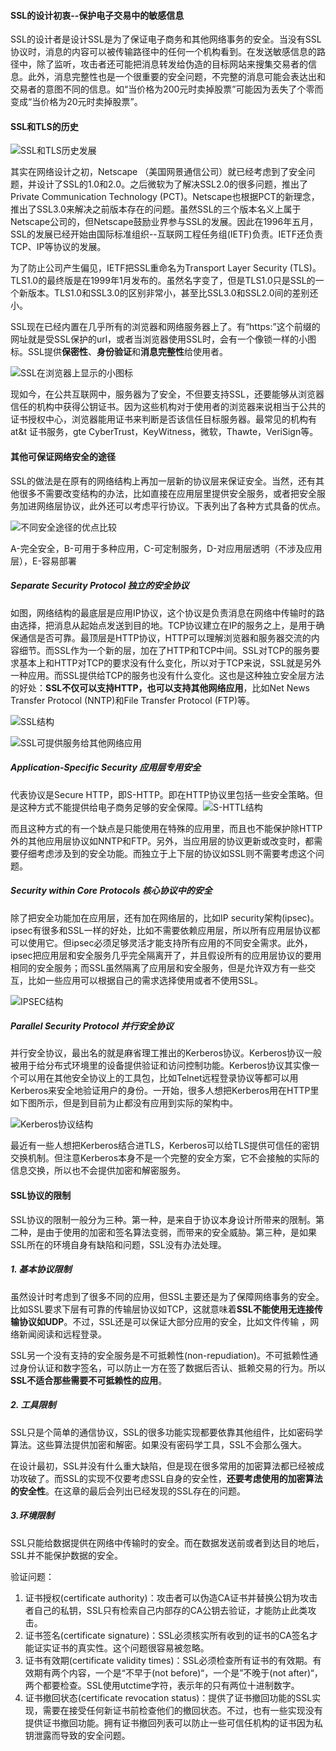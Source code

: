 #### SSL的设计初衷--保护电子交易中的敏感信息

SSL的设计者是设计SSL是为了保证电子商务和其他网络事务的安全。当没有SSL协议时，消息的内容可以被传输路径中的任何一个机构看到。在发送敏感信息的路径中，除了监听，攻击者还可能把消息转发给伪造的目标网站来搜集交易者的信息。此外，消息完整性也是一个很重要的安全问题，不完整的消息可能会表达出和交易者的意图不同的信息。如“当价格为200元时卖掉股票”可能因为丢失了个零而变成“当价格为20元时卖掉股票”。



#### SSL和TLS的历史

![SSL和TLS历史发展](img/SSL和TLS历史发展.PNG)

其实在网络设计之初，Netscape （美国网景通信公司）就已经考虑到了安全问题，并设计了SSL的1.0和2.0。之后微软为了解决SSL2.0的很多问题，推出了Private Communication Technology (PCT)。Netscape也根据PCT的新理念，推出了SSL3.0来解决之前版本存在的问题。虽然SSL的三个版本名义上属于Netscape公司的，但Netscape鼓励业界参与SSL的发展。因此在1996年五月，SSL的发展已经开始由国际标准组织--互联网工程任务组(IETF)负责。IETF还负责TCP、IP等协议的发展。

为了防止公司产生偏见，IETF把SSL重命名为Transport Layer Security (TLS)。TLS1.0的最终版是在1999年1月发布的。虽然名字变了，但是TLS1.0只是SSL的一个新版本。TLS1.0和SSL3.0的区别非常小，甚至比SSL3.0和SSL2.0间的差别还小。

SSL现在已经内置在几乎所有的浏览器和网络服务器上了。有“https:”这个前缀的网址就是受SSL保护的url，或者当浏览器使用SSL时，会有一个像锁一样的小图标。SSL提供**保密性**、**身份验证**和**消息完整性**给使用者。

![SSL在浏览器上显示的小图标](img/SSL在浏览器上显示的小图标.PNG)

现如今，在公共互联网中，服务器为了安全，不但要支持SSL，还要能够从浏览器信任的机构中获得公钥证书。因为这些机构对于使用者的浏览器来说相当于公共的证书授权中心，浏览器能用证书来判断是否该信任目标服务器。最常见的机构有at&t 证书服务，gte CyberTrust，KeyWitness，微软，Thawte，VeriSign等。



#### 其他可保证网络安全的途径

SSL的做法是在原有的网络结构上再加一层新的协议层来保证安全。当然，还有其他很多不需要改变结构的办法，比如直接在应用层里提供安全服务，或者把安全服务加进网络层协议，此外还可以考虑平行协议。下表列出了各种方式具备的优点。

![不同安全途径的优点比较](img/不同安全途径的优点比较.PNG)

A-完全安全，B-可用于多种应用，C-可定制服务，D-对应用层透明（不涉及应用层），E-容易部署

##### Separate Security Protocol 独立的安全协议

如图，网络结构的最底层是应用IP协议，这个协议是负责消息在网络中传输时的路由选择，把消息从起始点发送到目的地。TCP协议建立在IP的服务之上，是用于确保通信是否可靠。最顶层是HTTP协议，HTTP可以理解浏览器和服务器交流的内容细节。而SSL作为一个新的层，加在了HTTP和TCP中间。SSL对TCP的服务要求基本上和HTTP对TCP的要求没有什么变化，所以对于TCP来说，SSL就是另外一种应用。而SSL提供给TCP的服务也没有什么变化。这也是这种独立安全层方法的好处：**SSL不仅可以支持HTTP，也可以支持其他网络应用**，比如Net News Transfer Protocol (NNTP)和File Transfer Protocol (FTP)等。

![SSL结构](img/SSL结构.PNG)

![SSL可提供服务给其他网络应用](img/SSL可提供服务给其他网络应用.PNG)

##### Application-Specific Security 应用层专用安全

代表协议是Secure HTTP，即S-HTTP。即在HTTP协议里包括一些安全策略。但是这种方式不能提供给电子商务足够的安全保障。![S-HTTL结构](img/S-HTTL结构.PNG)

而且这种方式的有一个缺点是只能使用在特殊的应用里，而且也不能保护除HTTP外的其他应用层协议如NNTP和FTP。另外，当应用层的协议更新或改变时，都需要仔细考虑涉及到的安全功能。而独立于上下层的协议如SSL则不需要考虑这个问题。

##### Security within Core Protocols 核心协议中的安全

除了把安全功能加在应用层，还有加在网络层的，比如IP security架构(ipsec)。ipsec有很多和SSL一样的好处，比如不需要依赖应用层，所以所有应用层协议都可以使用它。但ipsec必须足够灵活才能支持所有应用的不同安全需求。此外，ipsec把应用层和安全服务几乎完全隔离开了，并且假设所有的应用层协议的要用相同的安全服务；而SSL虽然隔离了应用层和安全服务，但是允许双方有一些交互，比如一些应用可以根据自己的需求选择使用或者不使用SSL。

![IPSEC结构](img/IPSEC结构.PNG)

##### Parallel Security Protocol 并行安全协议

并行安全协议，最出名的就是麻省理工推出的Kerberos协议。Kerberos协议一般被用于给分布式环境里的设备提供验证和访问控制功能。Kerberos协议其实像一个可以用在其他安全协议上的工具包，比如Telnet远程登录协议等都可以用Kerberos来安全地验证用户的身份。一开始，很多人想把Kerberos用在HTTP里如下图所示，但是到目前为止都没有应用到实际的架构中。

![Kerberos协议结构](img/Kerberos协议结构.PNG)

最近有一些人想把Kerberos结合进TLS，Kerberos可以给TLS提供可信任的密钥交换机制。但注意Kerberos本身不是一个完整的安全方案，它不会接触的实际的信息交换，所以也不会提供加密和解密服务。



#### SSL协议的限制

SSL协议的限制一般分为三种。第一种，是来自于协议本身设计所带来的限制。第二种，是由于使用的加密和签名算法变弱，而带来的安全威胁。第三种，是如果SSL所在的环境自身有缺陷和问题，SSL没有办法处理。

##### 1. 基本协议限制

虽然设计时考虑到了很多不同的应用，但SSL主要还是为了保障网络事务的安全。比如SSL要求下层有可靠的传输层协议如TCP，这就意味着**SSL不能使用无连接传输协议如UDP**。不过，SSL还是可以保证大部分应用的安全，比如文件传输 ，网络新闻阅读和远程登录。

SSL另一个没有支持的安全服务是不可抵赖性(non-repudiation)。不可抵赖性通过身份认证和数字签名，可以防止一方在签了数据后否认、抵赖交易的行为。所以**SSL不适合那些需要不可抵赖性的应用**。

##### 2. 工具限制

SSL只是个简单的通信协议，SSL的很多功能实现都要依靠其他组件，比如密码学算法。这些算法提供加密和解密。如果没有密码学工具，SSL不会那么强大。

在设计最初，SSL并没有什么重大缺陷，但是现在很多常用的加密算法都已经被成功攻破了。而SSL的实现不仅要考虑SSL自身的安全性，**还要考虑使用的加密算法的安全性**。在这章的最后会列出已经发现的SSL存在的问题。

##### 3.环境限制

SSL只能给数据提供在网络中传输时的安全。而在数据发送前或者到达目的地后，SSL并不能保护数据的安全。

验证问题：

1. 证书授权(certificate authority)：攻击者可以伪造CA证书并替换公钥为攻击者自己的私钥，SSL只有检索自己内部存的CA公钥去验证，才能防止此类攻击。
2. 证书签名(certificate signature)：SSL必须核实所有收到的证书的CA签名才能证实证书的真实性。这个问题很容易被忽略。
3. 证书有效期(certificate validity times)：SSL必须检查所有证书的有效期。有效期有两个内容，一个是“不早于(not before)“，一个是”不晚于(not after)“，两个都要检查。SSL使用utctime字符，表示年的只有两位十进制数字。
4. 证书撤回状态(certificate revocation status)：提供了证书撤回功能的SSL实现，需要在接受任何新证书前检查他们的撤回状态。不过，也有一些实现没有提供证书撤回功能。拥有证书撤回列表可以防止一些可信任机构的证书因为私钥泄露而导致的安全问题。


